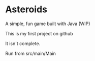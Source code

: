 # Asteroids
A simple, fun game built with Java (WIP)

This is my first project on github

It isn't complete.

Run from src/main/Main
